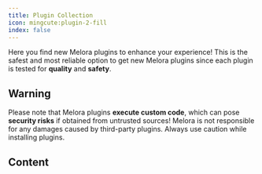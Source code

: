 ```yaml
---
title: Plugin Collection
icon: mingcute:plugin-2-fill
index: false
---
```


Here you find new Melora plugins to enhance your experience! This is the safest and most reliable option to get new Melora plugins since each plugin is tested for **quality** and **safety**.


## Warning
Please note that Melora plugins **execute custom code**, which can pose **security risks** if obtained from untrusted sources! Melora is not responsible for any damages caused by third-party plugins. Always use caution while installing plugins.


## Content
<Catalog hideHeading="true"/>